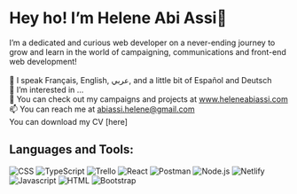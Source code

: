  <h1>Hey ho! I’m Helene Abi Assi👋</h1>

I’m a dedicated and curious web developer on a never-ending journey to grow and learn in the world of campaigning, communications and front-end web development!
</br></br>
💬 I speak Français, English, عربي, and a little bit of Español and Deutsch</br>
👀 I’m interested in ... </br>
🌱 You can check out my campaigns and projects at www.heleneabiassi.com</br>
📫 You can reach me at abiassi.helene@gmail.com</br>
You can download my CV [here]</br>


<h2>Languages and Tools:</h2>
<img src="https://github.com/helene-abiassi/helene-abiassi/assets/140400288/0dc09cfa-f8ec-4a49-ac60-1d2843b8abf6)![TW](https://github.com/helene-abiassi/helene-abiassi/assets/140400288/2158b33e-692b-4139-b961-f3cb85fec6c9" alt="CSS"> </img>
<img src="https://github.com/helene-abiassi/helene-abiassi/assets/140400288/f895c239-701c-4681-9873-561310041704" alt="TypeScript"> </img>
<img src="https://github.com/helene-abiassi/helene-abiassi/assets/140400288/161a312e-fa4e-4603-89ef-74dd8156353b" alt="Trello"> </img>
<img src="https://github.com/helene-abiassi/helene-abiassi/assets/140400288/3a7c85c3-c624-462a-bfc4-5b832c77c9e5" alt="React"> </img>
<img src="https://github.com/helene-abiassi/helene-abiassi/assets/140400288/cccd30b7-701b-47ac-8289-cf521fdd1cac" alt="Postman"> </img>
<img src="https://github.com/helene-abiassi/helene-abiassi/assets/140400288/7b2260ff-3740-4489-a67b-795fdf4549c5" alt="Node.js"> </img>
<img src="https://github.com/helene-abiassi/helene-abiassi/assets/140400288/6d295add-0f45-42b7-9cd8-2dacd1f73d3b" alt="Netlify"> </img>
<img src="https://github.com/helene-abiassi/helene-abiassi/assets/140400288/a56a929a-582e-46c9-a2fa-0a2880ed4bbf" alt="Javascript"> </img>
<img src="https://github.com/helene-abiassi/helene-abiassi/assets/140400288/e9bdd984-6d3a-4bc7-8a76-1fab060ee37a" alt="HTML"> </img>
<img src="https://github.com/helene-abiassi/helene-abiassi/assets/140400288/85f3cfb3-65ae-454f-b888-8fda22ccc3cc" alt="Bootstrap"> </img>

